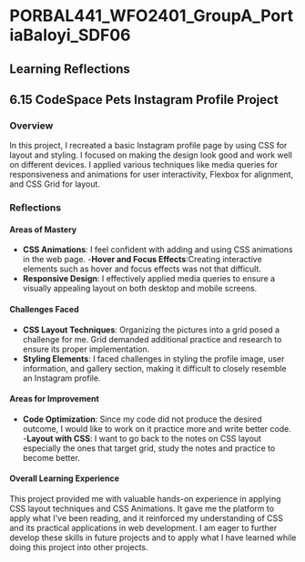 # PORBAL441_WFO2401_GroupA_PortiaBaloyi_SDF06

## Learning Reflections

## **6.15 CodeSpace Pets Instagram Profile Project**

### Overview

In this project, I recreated a basic Instagram profile page by using CSS for layout and styling. I focused on making the design look good and work well on different devices. I applied various techniques like media queries for responsiveness and animations for user interactivity, Flexbox for alignment, and CSS Grid for layout.

### Reflections

#### Areas of Mastery

- **CSS Animations**: I feel confident with adding and using CSS animations in the web page.
-**Hover and Focus Effects**:Creating interactive elements such as hover and focus effects was not that difficult.
- **Responsive Design**: I effectively applied media queries to ensure a visually appealing layout on both desktop and mobile screens.

#### Challenges Faced

- **CSS Layout Techniques**: Organizing the pictures into a grid posed a challenge for me. Grid demanded additional practice and research to ensure its proper implementation.
- **Styling Elements**: I faced challenges in styling the profile image, user information, and gallery section, making it difficult to closely resemble an Instagram profile.

#### Areas for Improvement

- **Code Optimization**: Since my code did not produce the desired outcome, I would like to work on it practice more and write better code.
-**Layout with CSS**: I want to go back to the notes on CSS layout especially the ones that target grid, study the notes and practice to become better.

#### Overall Learning Experience

This project provided me with valuable hands-on experience in applying CSS layout techniques and CSS Animations. It gave me the platform to apply what I've been reading,  and it reinforced my understanding of CSS and its practical applications in web development. I am eager to further develop these skills in future projects and to apply what I have learned while doing this project into other projects.








